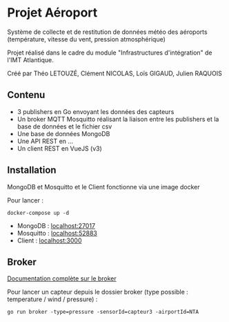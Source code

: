# Projet Aéroport 

Système de collecte et de restitution de données météo des aéroports (température, vitesse du vent, pression atmosphérique)

Projet réalisé dans le cadre du module "Infrastructures d'intégration" de l'IMT Atlantique.

Créé par Théo LETOUZÉ, Clément NICOLAS, Loïs GIGAUD, Julien RAQUOIS

## Contenu

- 3 publishers en Go envoyant les données des capteurs
- Un broker MQTT Mosquitto réalisant la liaison entre les publishers et la base de données et le fichier csv
- Une base de données MongoDB
- Une API REST en ...
- Un client REST en VueJS (v3)

## Installation

MongoDB et Mosquitto et le Client fonctionne via une image docker

Pour lancer : 
```shell
docker-compose up -d
```

- MongoDB : [localhost:27017](localhost:27017)
- Mosquitto : [localhost:52883](localhost:52883)
- Client : [localhost:3000](localhost:3000)

## Broker

[Documentation complète sur le broker](broker/README.md)

Pour lancer un capteur depuis le dossier broker (type possible : temperature / wind / pressure) :
```shell
go run broker -type=pressure -sensorId=capteur3 -airportId=NTA
```
